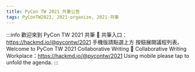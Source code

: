 ```yaml
---
title: PyCon TW 2021 共筆公告
tags: PyConTW2021, 2021-organize, 2021-共筆
---
```


:::info
歡迎來到 PyCon TW 2021 共筆 :mega: 
共筆入口：https://hackmd.io/@pycontw/2021
手機版請點選上方 <i class="fa fa-angle-double-right"></i> 按鈕展開議程列表。
Welcome to PyCon TW 2021 Collaborative Writing :mega: 
Collaborative Writing Workplace：https://hackmd.io/@pycontw/2021
Using mobile please tap <i class="fa fa-angle-double-right"></i> to unfold the agenda.
:::
